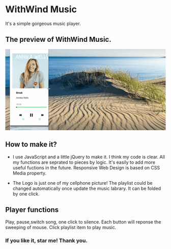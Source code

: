 # WithWind Music
It's a simple gorgeous music player.

## The preview of WithWind Music.
![]( https://github.com/iVapor/withwind/raw/master/WithWindMusic.gif )

## How to make it?
* I use JavaScript and a little jQuery to make it. I think my code is clear. 
All my functions are seprated to pieces by logic. It's easily to add more useful
fuctions in the future. Responsive Web Design is based on CSS Media property.

* The Logo is just one of my cellphone picture! The playlist could be changed
 automatically once update the music labrary. It can be folded by one click.
 
## Player functions
Play, pause,switch song, one click to silence. Each button will reponse 
the sweeping of mouse. Click playlist item to play music.

### If you like it, star me! Thank you.
